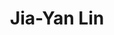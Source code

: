 ---
layout: people
hidden: true
title: Jia-Yan Lin
name: Jia-Yan Lin
student_id: r97944040
status: graduated
program: Master student
entry_year: 2008
exit_year: 2010
link: false
external_url: 
research_interests: 
brief: 
---
